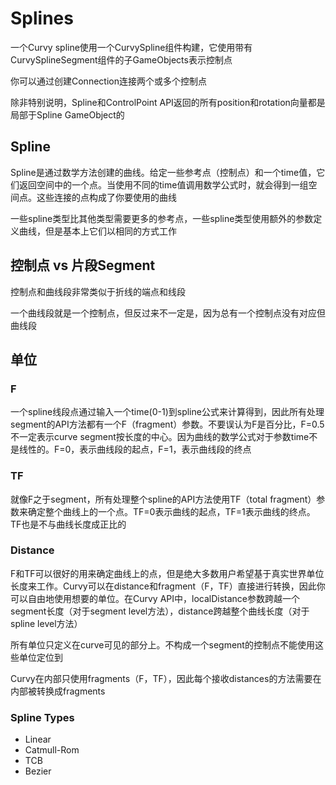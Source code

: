 # Splines

一个Curvy spline使用一个CurvySpline组件构建，它使用带有CurvySplineSegment组件的子GameObjects表示控制点

你可以通过创建Connection连接两个或多个控制点

除非特别说明，Spline和ControlPoint API返回的所有position和rotation向量都是局部于Spline GameObject的

## Spline

Spline是通过数学方法创建的曲线。给定一些参考点（控制点）和一个time值，它们返回空间中的一个点。当使用不同的time值调用数学公式时，就会得到一组空间点。这些连接的点构成了你要使用的曲线

一些spline类型比其他类型需要更多的参考点，一些spline类型使用额外的参数定义曲线，但是基本上它们以相同的方式工作

## 控制点 vs 片段Segment

控制点和曲线段非常类似于折线的端点和线段

一个曲线段就是一个控制点，但反过来不一定是，因为总有一个控制点没有对应但曲线段

## 单位

### F

一个spline线段点通过输入一个time(0-1)到spline公式来计算得到，因此所有处理segment的API方法都有一个F（fragment）参数。不要误认为F是百分比，F=0.5不一定表示curve segment按长度的中心。因为曲线的数学公式对于参数time不是线性的。F=0，表示曲线段的起点，F=1，表示曲线段的终点

### TF

就像F之于segment，所有处理整个spline的API方法使用TF（total fragment）参数来确定整个曲线上的一个点。TF=0表示曲线的起点，TF=1表示曲线的终点。TF也是不与曲线长度成正比的

### Distance

F和TF可以很好的用来确定曲线上的点，但是绝大多数用户希望基于真实世界单位长度来工作。Curvy可以在distance和fragment（F，TF）直接进行转换，因此你可以自由地使用想要的单位。在Curvy API中，localDistance参数跨越一个segment长度（对于segment level方法），distance跨越整个曲线长度（对于spline level方法）

所有单位只定义在curve可见的部分上。不构成一个segment的控制点不能使用这些单位定位到

Curvy在内部只使用fragments（F，TF），因此每个接收distances的方法需要在内部被转换成fragments

### Spline Types

- Linear
- Catmull-Rom
- TCB
- Bezier

